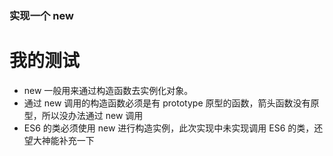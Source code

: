 ### 实现一个 new
# 我的测试
- new 一般用来通过构造函数去实例化对象。
- 通过 new 调用的构造函数必须是有 prototype 原型的函数，箭头函数没有原型，所以没办法通过 new 调用
- ES6 的类必须使用 new 进行构造实例，此次实现中未实现调用 ES6 的类，还望大神能补充一下